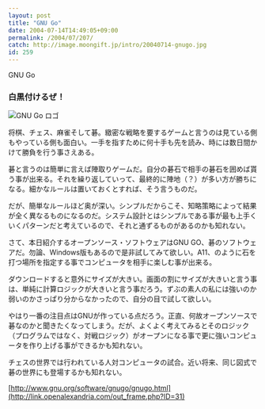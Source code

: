 ```yaml
---
layout: post
title: "GNU Go"
date: 2004-07-14T14:49:05+09:00
permalink: /2004/07/207/
catch: http://image.moongift.jp/intro/20040714-gnugo.jpg
id: 259
---
```

GNU Go  
<!--more-->

### 白黒付けるぜ！
  

![GNU Go ロゴ](http://image.moongift.jp/intro/20040714-gnugo.jpg "GNU Go ロゴ")

  

将棋、チェス、麻雀そして碁。緻密な戦略を要するゲームと言うのは見ている側もやっている側も面白い。一手を指すために何十手も先を読み、時には数日間かけて勝負を行う事さえある。

  

碁と言うのは簡単に言えば陣取りゲームだ。自分の碁石で相手の碁石を囲めば貰う事が出来る。それを繰り返していって、最終的に陣地（？）が多い方が勝ちになる。細かなルールは置いておくとすれば、そう言うものだ。

  

だが、簡単なルールほど奥が深い。シンプルだからこそ、知略策略によって結果が全く異なるものになるのだ。システム設計とはシンプルである事が最も上手くいくパターンだと考えているので、それと通ずるものがあるのかも知れない。

  

さて、本日紹介するオープンソース・ソフトウェアはGNU GO、碁のソフトウェアだ。勿論、Windows版もあるので是非試してみて欲しい。A11、のように石を打つ場所を指定する事でコンピュータを相手に楽しむ事が出来る。

  

ダウンロードすると意外にサイズが大きい。画面の割にサイズが大きいと言う事は、単純に計算ロジックが大きいと言う事だろう。ずぶの素人の私には強いのか弱いのかさっぱり分からなかったので、自分の目で試して欲しい。

  

やはり一番の注目点はGNUが作っている点だろう。正直、何故オープンソースで碁なのかと聞きたくなってしまう。だが、よくよく考えてみるとそのロジック（プログラムではなく、対戦ロジック）がオープンになる事で更に強いコンピュータを作り上げる事ができるかも知れない。

  

チェスの世界では行われている人対コンピュータの試合。近い将来、同じ図式で碁の世界にも登場するかも知れない。

  

[http://www.gnu.org/software/gnugo/gnugo.html](http://link.openalexandria.com/out_frame.php?ID=31)

